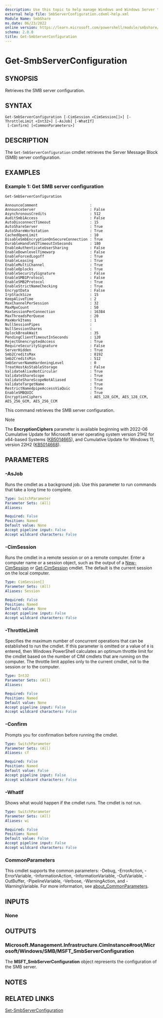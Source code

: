 ```yaml
---
description: Use this topic to help manage Windows and Windows Server technologies with Windows PowerShell.
external help file: SmbServerConfiguration.cdxml-help.xml
Module Name: SmbShare
ms.date: 06/23/2022
online version: https://learn.microsoft.com/powershell/module/smbshare/get-smbserverconfiguration?view=windowsserver2025-ps&wt.mc_id=ps-gethelp
schema: 2.0.0
title: Get-SmbServerConfiguration
---
```


# Get-SmbServerConfiguration

## SYNOPSIS
Retrieves the SMB server configuration.

## SYNTAX

```
Get-SmbServerConfiguration [-CimSession <CimSession[]>] [-ThrottleLimit <Int32>] [-AsJob] [-WhatIf]
 [-Confirm] [<CommonParameters>]
```

## DESCRIPTION

The `Get-SmbServerConfiguration` cmdlet retrieves the Server Message Block (SMB) server configuration.

## EXAMPLES

### Example 1: Get SMB server configuration

```powershell
Get-SmbServerConfiguration
```

```Output
AnnounceComment                        :
AnnounceServer                         : False
AsynchronousCredits                    : 512
AuditSmb1Access                        : False
AutoDisconnectTimeout                  : 15
AutoShareServer                        : True
AutoShareWorkstation                   : True
CachedOpenLimit                        : 10
DisableSmbEncryptionOnSecureConnection : True
DurableHandleV2TimeoutInSeconds        : 180
EnableAuthenticateUserSharing          : False
EnableDownlevelTimewarp                : False
EnableForcedLogoff                     : True
EnableLeasing                          : True
EnableMultiChannel                     : True
EnableOplocks                          : True
EnableSecuritySignature                : False
EnableSMB1Protocol                     : False
EnableSMB2Protocol                     : True
EnableStrictNameChecking               : True
EncryptData                            : False
IrpStackSize                           : 15
KeepAliveTime                          : 2
MaxChannelPerSession                   : 32
MaxMpxCount                            : 50
MaxSessionPerConnection                : 16384
MaxThreadsPerQueue                     : 20
MaxWorkItems                           : 1
NullSessionPipes                       :
NullSessionShares                      :
OplockBreakWait                        : 35
PendingClientTimeoutInSeconds          : 120
RejectUnencryptedAccess                : True
RequireSecuritySignature               : False
ServerHidden                           : True
Smb2CreditsMax                         : 8192
Smb2CreditsMin                         : 512
SmbServerNameHardeningLevel            : 0
TreatHostAsStableStorage               : False
ValidateAliasNotCircular               : True
ValidateShareScope                     : True
ValidateShareScopeNotAliased           : True
ValidateTargetName                     : True
RestrictNamedpipeAccessViaQuic         : True
EnableSMBQUIC                          : True
EncryptionCiphers                      : AES_128_GCM, AES_128_CCM, AES_256_GCM, AES_256_CCM
```

This command retrieves the SMB server configuration.

> [!NOTE]
> The **EncryptionCiphers** parameter is available beginning with 2022-06 Cumulative Update for
> Microsoft server operating system version 21H2 for x64-based Systems
> ([KB5014665](https://support.microsoft.com/help/5014665)), and Cumulative Update for Windows 11,
> version 22H2 ([KB5014668](https://support.microsoft.com/help/5014668)).

## PARAMETERS

### -AsJob

Runs the cmdlet as a background job. Use this parameter to run commands that take a long time to
complete.

```yaml
Type: SwitchParameter
Parameter Sets: (All)
Aliases:

Required: False
Position: Named
Default value: None
Accept pipeline input: False
Accept wildcard characters: False
```

### -CimSession

Runs the cmdlet in a remote session or on a remote computer. Enter a computer name or a session
object, such as the output of a [New-CimSession](https://go.microsoft.com/fwlink/p/?LinkId=227967)
or [Get-CimSession](https://go.microsoft.com/fwlink/p/?LinkId=227966) cmdlet. The default is the
current session on the local computer.

```yaml
Type: CimSession[]
Parameter Sets: (All)
Aliases: Session

Required: False
Position: Named
Default value: None
Accept pipeline input: False
Accept wildcard characters: False
```

### -ThrottleLimit

Specifies the maximum number of concurrent operations that can be established to run the cmdlet. If
this parameter is omitted or a value of `0` is entered, then Windows PowerShell calculates an
optimum throttle limit for the cmdlet based on the number of CIM cmdlets that are running on the
computer. The throttle limit applies only to the current cmdlet, not to the session or to the
computer.

```yaml
Type: Int32
Parameter Sets: (All)
Aliases:

Required: False
Position: Named
Default value: None
Accept pipeline input: False
Accept wildcard characters: False
```

### -Confirm

Prompts you for confirmation before running the cmdlet.

```yaml
Type: SwitchParameter
Parameter Sets: (All)
Aliases: cf

Required: False
Position: Named
Default value: False
Accept pipeline input: False
Accept wildcard characters: False
```

### -WhatIf

Shows what would happen if the cmdlet runs.
The cmdlet is not run.

```yaml
Type: SwitchParameter
Parameter Sets: (All)
Aliases: wi

Required: False
Position: Named
Default value: False
Accept pipeline input: False
Accept wildcard characters: False
```

### CommonParameters

This cmdlet supports the common parameters: -Debug, -ErrorAction, -ErrorVariable,
-InformationAction, -InformationVariable, -OutVariable, -OutBuffer, -PipelineVariable, -Verbose,
-WarningAction, and -WarningVariable. For more information, see
[about_CommonParameters](https://go.microsoft.com/fwlink/?LinkID=113216).

## INPUTS

### None

## OUTPUTS

### Microsoft.Management.Infrastructure.CimInstance#root/Microsoft/Windows/SMB/MSFT_SmbServerConfiguration

The **MSFT_SmbServerConfiguration** object represents the configuration of the SMB server.

## NOTES

## RELATED LINKS

[Set-SmbServerConfiguration](./Set-SmbServerConfiguration.md)
